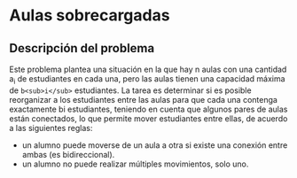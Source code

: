 # Aulas sobrecargadas

## Descripción del problema 

Este problema plantea una situación en la que hay n aulas con una cantidad a<sub>i</sub> de estudiantes en cada una, pero las aulas tienen una capacidad máxima de `b<sub>i</sub>` estudiantes. La tarea es determinar si es posible reorganizar a los estudiantes entre las aulas para que cada una contenga exactamente bi estudiantes, teniendo en cuenta que algunos pares de aulas están conectados, lo que permite mover estudiantes entre ellas, de acuerdo a las siguientes reglas: 
- un alumno puede moverse de un aula a otra si existe una conexión entre ambas (es bidireccional).
- un alumno no puede realizar múltiples movimientos, solo uno.
